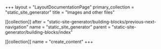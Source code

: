 +++
layout = "LayoutDocumentationPage"
primary_collection = "static_site_generator"
title = "Images and other files"

[[collection]]
after = "static-site-generator/building-blocks/previous-next-navigation"
name = "static_site_generator"
parent = "static-site-generator/building-blocks/index"

[[collection]]
name = "create_content"
+++
